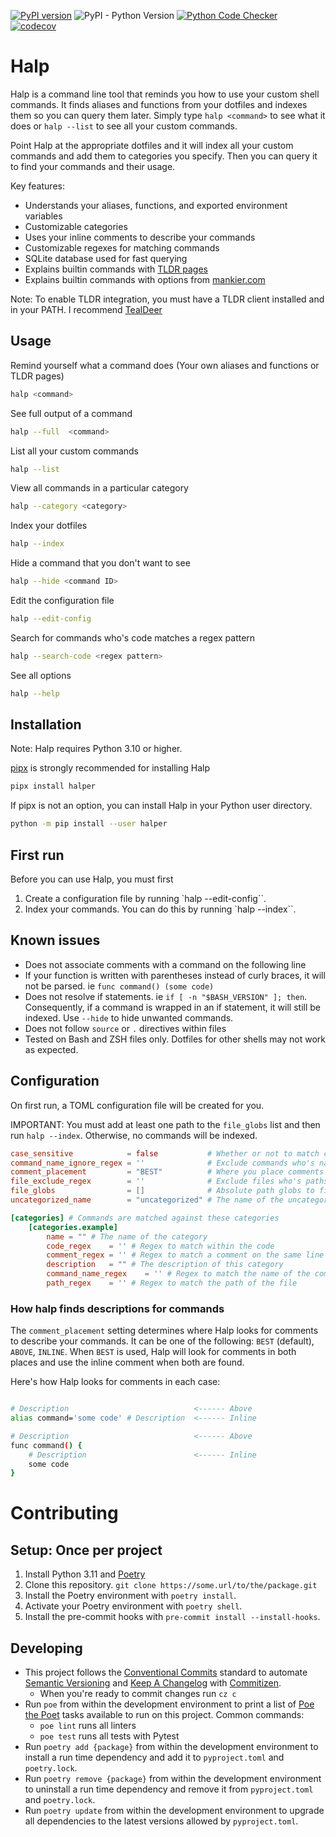 [![PyPI version](https://badge.fury.io/py/halper.svg)](https://badge.fury.io/py/halper) ![PyPI - Python Version](https://img.shields.io/pypi/pyversions/halper) [![Python Code Checker](https://github.com/natelandau/halp/actions/workflows/automated-tests.yml/badge.svg)](https://github.com/natelandau/halp/actions/workflows/automated-tests.yml) [![codecov](https://codecov.io/gh/natelandau/halp/graph/badge.svg?token=GQ0UO3YCJO)](https://codecov.io/gh/natelandau/halp)

# Halp

Halp is a command line tool that reminds you how to use your custom shell commands. It finds aliases and functions from your dotfiles and indexes them so you can query them later. Simply type `halp <command>` to see what it does or `halp --list` to see all your custom commands.

Point Halp at the appropriate dotfiles and it will index all your custom commands and add them to categories you specify. Then you can query it to find your commands and their usage.

Key features:

-   Understands your aliases, functions, and exported environment variables
-   Customizable categories
-   Uses your inline comments to describe your commands
-   Customizable regexes for matching commands
-   SQLite database used for fast querying
-   Explains builtin commands with [TLDR pages](https://tldr.sh/)
-   Explains builtin commands with options from [mankier.com](https://www.mankier.com/)

Note: To enable TLDR integration, you must have a TLDR client installed and in your PATH. I recommend [TealDeer](https://github.com/dbrgn/tealdeer)

## Usage

Remind yourself what a command does (Your own aliases and functions or TLDR pages)

```bash
halp <command>
```

See full output of a command

```bash
halp --full  <command>
```

List all your custom commands

```bash
halp --list
```

View all commands in a particular category

```bash
halp --category <category>
```

Index your dotfiles

```bash
halp --index
```

Hide a command that you don't want to see

```bash
halp --hide <command ID>
```

Edit the configuration file

```bash
halp --edit-config
```

Search for commands who's code matches a regex pattern

```bash
halp --search-code <regex pattern>
```

See all options

```bash
halp --help
```

## Installation

Note: Halp requires Python 3.10 or higher.

[pipx](https://pipx.pypa.io/) is strongly recommended for installing Halp

```bash
pipx install halper
```

If pipx is not an option, you can install Halp in your Python user directory.

```bash
python -m pip install --user halper
```

## First run

Before you can use Halp, you must first

1. Create a configuration file by running `halp --edit-config``.
2. Index your commands. You can do this by running `halp --index``.

## Known issues

-   Does not associate comments with a command on the following line
-   If your function is written with parentheses instead of curly braces, it will not be parsed. ie `func command() (some code)`
-   Does not resolve if statements. ie `if [ -n "$BASH_VERSION" ]; then`. Consequently, if a command is wrapped in an if statement, it will still be indexed. Use `--hide` to hide unwanted commands.
-   Does not follow `source` or `.` directives within files
-   Tested on Bash and ZSH files only. Dotfiles for other shells may not work as expected.

## Configuration

On first run, a TOML configuration file will be created for you.

IMPORTANT: You must add at least one path to the `file_globs` list and then run `halp --index`. Otherwise, no commands will be indexed.

```toml
case_sensitive            = false           # Whether or not to match case sensitively with regexes
command_name_ignore_regex = ''              # Exclude commands who's names match this regex
comment_placement         = "BEST"          # Where you place comments to describe your code. One of "BEST", "ABOVE", "INLINE"
file_exclude_regex        = ''              # Exclude files who's paths match this regex
file_globs                = []              # Absolute path globs to files to parse for commands
uncategorized_name        = "uncategorized" # The name of the uncategorized category

[categories] # Commands are matched against these categories
    [categories.example]
        name = "" # The name of the category
        code_regex    = '' # Regex to match within the code
        comment_regex = '' # Regex to match a comment on the same line as an alias/function definition or a comment on the first line of a function
        description   = "" # The description of this category
        command_name_regex    = '' # Regex to match the name of the command
        path_regex    = '' # Regex to match the path of the file
```

### How halp finds descriptions for commands

The `comment_placement` setting determines where Halp looks for comments to describe your commands. It can be one of the following: `BEST` (default), `ABOVE`, `INLINE`. When `BEST` is used, Halp will look for comments in both places and use the inline comment when both are found.

Here's how Halp looks for comments in each case:

```bash

# Description                            <------ Above
alias command='some code' # Description  <------ Inline

# Description                            <------ Above
func command() {
    # Description                        <------ Inline
    some code
}
```

# Contributing

## Setup: Once per project

1. Install Python 3.11 and [Poetry](https://python-poetry.org)
2. Clone this repository. `git clone https://some.url/to/the/package.git`
3. Install the Poetry environment with `poetry install`.
4. Activate your Poetry environment with `poetry shell`.
5. Install the pre-commit hooks with `pre-commit install --install-hooks`.

## Developing

-   This project follows the [Conventional Commits](https://www.conventionalcommits.org/) standard to automate [Semantic Versioning](https://semver.org/) and [Keep A Changelog](https://keepachangelog.com/) with [Commitizen](https://github.com/commitizen-tools/commitizen).
    -   When you're ready to commit changes run `cz c`
-   Run `poe` from within the development environment to print a list of [Poe the Poet](https://github.com/nat-n/poethepoet) tasks available to run on this project. Common commands:
    -   `poe lint` runs all linters
    -   `poe test` runs all tests with Pytest
-   Run `poetry add {package}` from within the development environment to install a run time dependency and add it to `pyproject.toml` and `poetry.lock`.
-   Run `poetry remove {package}` from within the development environment to uninstall a run time dependency and remove it from `pyproject.toml` and `poetry.lock`.
-   Run `poetry update` from within the development environment to upgrade all dependencies to the latest versions allowed by `pyproject.toml`.
